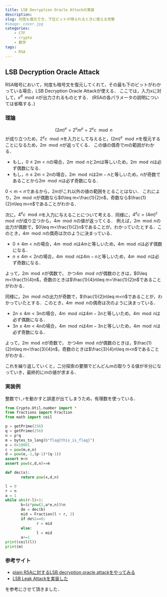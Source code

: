 ```yaml
---
title: LSB Decryption Oracle Attackの実装
description: 
slug: 何度も復元でき，下位ビットが得られるときに使える攻撃
#image: cover.jpg
categories:
    - CTF
    - crypto
    - 数学
tags:
    - RSA
---
```



## LSB Decryption Oracle Attack
RSA暗号において，何度も暗号文を復元してくれて，その最も下のビットがわかっている場合，LSB Decryption Oracle Attackが使える．
ここでは，入力$x$に対して，$x^d\mod n$が出力されるものとする．
(RSAの各パラメータの説明については省略する．)

### 理論
$$(2m)^e = 2^em^e = 2^ec\mod n$$
が成り立つため，$2^ec\mod n$を入力として与えると，$(2m)^e\mod n$を復元することになるため，$2m \mod n$が返ってくる．
この値の偶奇で$m$の範囲がわかる．
- もし，$0\leq2m<n$の場合，$2m\mod n$と$2m$は等しいため，$2m \mod n$は必ず偶数になる．
- もし，$n\leq2m<2n$の場合，$2m\mod n$は$2m-n$と等しいため，$n$が奇数であることから$2m\mod n$は必ず奇数になる．

$0<m<n$であるから，$2m$がこれ以外の値の範囲をとることはない．
これにより，$2m\mod n$が偶数なら$0\leq m<\frac{1}{2}n$，奇数なら$\frac{1}{2}n\leq m<n$であることがわかる．

次に，$4^ec\mod n$を入力に与えることについて考える．同様に，$4^ec = (4m)^c\mod n$が成り立つから，$4m\mod n$の値が返ってくる．
例えば，$2m\mod n$の出力が偶数で，$0\leq m<\frac{1}{2}n$であることが，わかっていたとする．このとき，$4m\mod n$の偶奇は次のように決まっている．
- $0\leq4m<n$の場合，$4m\mod n$は$4m$と等しいため，$4m\mod n$は必ず偶数になる．
- $n\leq4m<2n$の場合，$4m\mod n$は$4m-n$と等しいため，$4m\mod n$は必ず奇数になる．

よって，$2m\mod n$が偶数で，
かつ$4m\mod n$が偶数のときは，$0\leq m<\frac{1}{4}n$，奇数のときは$\frac{1}{4}n\leq m<\frac{1}{2}n$であることがわかる．

同様に，$2m\mod n$の出力が奇数で，$\frac{1}{2}n\leq m<n$であることが，わかっていたとする．このとき，$4m\mod n$の偶奇は次のように決まっている．
- $2n\leq4m<3n$の場合，$4m\mod n$は$4m-2n$と等しいため，$4m\mod n$は必ず偶数になる．
- $3n\leq4m<4n$の場合，$4m\mod n$は$4m-3n$と等しいため，$4m\mod n$は必ず奇数になる．

よって，$2m\mod n$が奇数で，
かつ$4m\mod n$が偶数のときは，$\frac{1}{2}n\leq m<\frac{3}{4}n$，奇数のときは$\frac{3}{4}n\leq m<n$であることがわかる．

これを繰り返していくと，二分探索の要領でどんどん$m$の取りうる値が半分になっていき，最終的に$m$の値が求まる．

### 実装例
整数で`l,r`を動かすと誤差が出てしまうため，有理数を使っている．
```python
from Crypto.Util.number import *
from fractions import Fraction
from math import ceil

p = getPrime(256)
q = getPrime(256)
n = p*q
m = bytes_to_long(b"flag{this_is_flag}")
e = 0x10001
c = pow(m,e,n)
d = pow(e,-1,(p-1)*(q-1))
assert m<n
assert pow(c,d,n)==m

def dec(x):
       return pow(x,d,n)

l = 0
r = n
a = 1
while abs(r-l)>1:
       b=(c*pow(2,a*e,n))%n
       de = dec(b)
       mid = Fraction(l + r, 2)
       if de%2==0:
              r = mid
       else:
              l = mid
       a+=1
print(ceil(l))
print(m)
```


### 参考サイト

- [plain RSAに対するLSB decryption oracle attackをやってみる](https://inaz2.hatenablog.com/entry/2016/11/09/220529)
- [LSB Leak Attackを実装した](https://kmyk.github.io/blog/blog/2017/06/24/lsb-leak-attack/)

を参考にさせて頂きました．